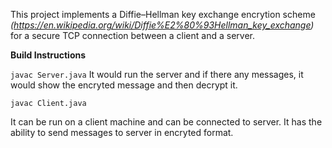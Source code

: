 This project implements a Diffie–Hellman key exchange encrytion scheme *(https://en.wikipedia.org/wiki/Diffie%E2%80%93Hellman_key_exchange)* for a secure TCP connection between a client and a server.

**Build Instructions** <p>
`javac Server.java`
It would run the server and if there any messages, it would show the encryted message and then decrypt it.

`javac Client.java` <p>
It can be run on a client machine and can be connected to server. 
It has the ability to send messages to server in encryted format.